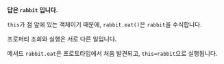 **답은 `rabbit` 입니다.**

`this`가 점 앞에 있는 객체이기 때문에, `rabbit.eat()`은 `rabbit`을 수식합니다.

프로퍼티 조회와 실행은 서로 다른 일입니다.

메서드 `rabbit.eat`은 프로토타입에서 처음 발견되고, `this=rabbit`으로 실행됩니다.
